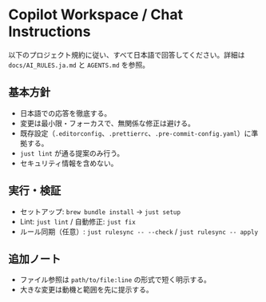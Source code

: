 # Copilot Workspace / Chat Instructions

以下のプロジェクト規約に従い、すべて日本語で回答してください。詳細は `docs/AI_RULES.ja.md` と `AGENTS.md` を参照。

## 基本方針

- 日本語での応答を徹底する。
- 変更は最小限・フォーカスで、無関係な修正は避ける。
- 既存設定（`.editorconfig`、`.prettierrc`、`.pre-commit-config.yaml`）に準拠する。
- `just lint` が通る提案のみ行う。
- セキュリティ情報を含めない。

## 実行・検証

- セットアップ: `brew bundle install` → `just setup`
- Lint: `just lint` / 自動修正: `just fix`
- ルール同期（任意）: `just rulesync -- --check` / `just rulesync -- apply`

## 追加ノート

- ファイル参照は `path/to/file:line` の形式で短く明示する。
- 大きな変更は動機と範囲を先に提示する。
